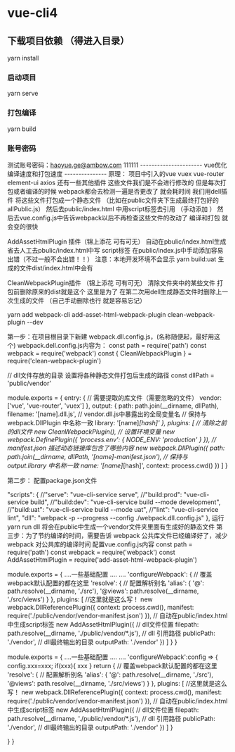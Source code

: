 # vue-cli4

## 下载项目依赖 （得进入目录）
yarn install

### 启动项目
yarn serve

### 打包编译
yarn build

### 账号密码
测试账号密码：haoyue.ge@ambow.com 111111
---------------------- vue优化编译速度和打包速度 ---------------
原理：
  项目中引入的vue vuex vue-router element-ui axios 还有一些其他插件 这些文件我们是不会进行修改的
  但是每次打包或者编译的时候 webpack都会去检测一遍是否更改了 就会耗时间 
  我们用dell插件 将这些文件打包成一个静态文件 （比如在public文件夹下生成最终打包好的allPublic.js）
  然后去public/index.html 中用script标签去引用 （手动添加 <script src="./allPublic.js"></script>）
  然后去vue.config.js中告诉webpack以后不再检查这些文件的改动了
  编译和打包 就会变的很快 


AddAssetHtmlPlugin 插件（锦上添花 可有可无）
自动在pbulic/index.html生成 <script src="./allPublic.js"></script> 省去人工去pbulic/index.html中写 script标签
在public/index.js中手动添加<script src="./allPublic.js"></script>容易出错（不过一般不会出错！！）
注意：本地开发环境不会显示<script src="./allPublic.js"></script> yarn build:uat 生成的文件dist/index.html中会有 

CleanWebpackPlugin插件 （锦上添花 可有可无）
  清除文件夹中的某些文件 打包前删除原来的dist就是这个 
  这里是为了 在第二次用dell生成静态文件时删除上一次生成的文件 （自己手动删除也行 就是容易忘记）

yarn add webpack-cli add-asset-html-webpack-plugin clean-webpack-plugin --dev

第一步：在项目根目录下新建 webpack.dll.config.js，(名称随便起，最好用这个)
  webpack.dell.config.js内容为：
const path = require('path')
const webpack = require('webpack')
const {
  CleanWebpackPlugin
} = require('clean-webpack-plugin')

// dll文件存放的目录 设置将各种静态文件打包后生成的路径
const dllPath = 'public/vendor'

module.exports = {
  entry: {
    // 需要提取的库文件（需要忽略的文件）
    vendor: ['vue', 'vue-router', 'vuex']
  },
  output: {
    path: path.join(__dirname, dllPath),
    filename: '[name].dll.js',
    // vendor.dll.js中暴露出的全局变量名
    // 保持与 webpack.DllPlugin 中名称一致
    library: '[name]_[hash]'
  },
  plugins: [
    // 清除之前的dll文件
    new CleanWebpackPlugin(),
    // 设置环境变量
    new webpack.DefinePlugin({
      'process.env': {
        NODE_ENV: 'production'
      }
    }),
    // manifest.json 描述动态链接库包含了哪些内容
    new webpack.DllPlugin({
      path: path.join(__dirname, dllPath, '[name]-manifest.json'),
      // 保持与 output.library 中名称一致
      name: '[name]_[hash]',
      context: process.cwd()
    })
  ]
}


第二步：   配置package.json文件
  
  "scripts": {
    //"serve": "vue-cli-service serve",
    //"build:prod": "vue-cli-service build",
    //"build:dev": "vue-cli-service build --mode development",
    //"build:uat": "vue-cli-service build --mode uat",
    //"lint": "vue-cli-service lint",
    "dll": "webpack -p --progress --config ./webpack.dll.config.js"
  },
  运行 yarn run dll 将会在public中生成一个vendor文件夹里面有生成好的静态文件
第三步：为了节约编译的时间，需要告诉 webpack 公共库文件已经编译好了，减少 webpack 对公共库的编译时间 配置vue.config.js内容
  const path = require('path')
const webpack = require('webpack')
const AddAssetHtmlPlugin = require('add-asset-html-webpack-plugin')

module.exports = {
  ....一些基础配置
  ....
  ....
  'configureWebpack': {
    // 覆盖webpack默认配置的都在这里
    'resolve': {
      // 配置解析别名
      'alias': {
        '@': path.resolve(__dirname, './src'),
        '@views': path.resolve(__dirname, './src/views')
      }
    },
    plugins: [
      //这里就是这么写！
      new webpack.DllReferencePlugin({
        context: process.cwd(),
        manifest: require('./public/vendor/vendor-manifest.json')
      }),
      // 自动在public/index.html中生成script标签
      new AddAssetHtmlPlugin({
      // dll文件位置
        filepath: path.resolve(__dirname, './public/vendor/*.js'),
        // dll 引用路径
        publicPath: './vendor',
        // dll最终输出的目录
        outputPath: './vendor'
      })
    ]
  }
}

module.exports = {
  ....一些基础配置
  ....
  ....
  'configureWebpack':config => {
    config.xxx=xxx;
    if(xxx){
      xxx
    }
    return {
      // 覆盖webpack默认配置的都在这里
      'resolve': {
        // 配置解析别名
        'alias': {
          '@': path.resolve(__dirname, './src'),
          '@views': path.resolve(__dirname, './src/views')
        }
      },
      plugins: [
        //这里就是这么写！
        new webpack.DllReferencePlugin({
          context: process.cwd(),
          manifest: require('./public/vendor/vendor-manifest.json')
        }),
        // 自动在public/index.html中生成script标签
        new AddAssetHtmlPlugin({
        // dll文件位置
          filepath: path.resolve(__dirname, './public/vendor/*.js'),
          // dll 引用路径
          publicPath: './vendor',
          // dll最终输出的目录
          outputPath: './vendor'
        })
      ]
    }
    
  }
}

